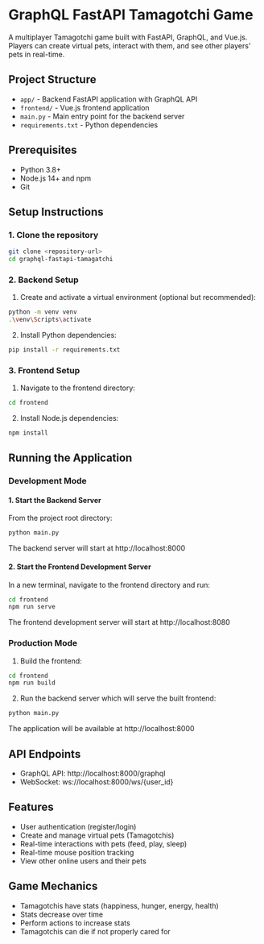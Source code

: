 # GraphQL FastAPI Tamagotchi Game

A multiplayer Tamagotchi game built with FastAPI, GraphQL, and Vue.js. Players can create virtual pets, interact with them, and see other players' pets in real-time.

## Project Structure

- `app/` - Backend FastAPI application with GraphQL API
- `frontend/` - Vue.js frontend application
- `main.py` - Main entry point for the backend server
- `requirements.txt` - Python dependencies

## Prerequisites

- Python 3.8+
- Node.js 14+ and npm
- Git

## Setup Instructions

### 1. Clone the repository

```bash
git clone <repository-url>
cd graphql-fastapi-tamagatchi
```

### 2. Backend Setup

1. Create and activate a virtual environment (optional but recommended):

```bash
python -m venv venv
.\venv\Scripts\activate
```

2. Install Python dependencies:

```bash
pip install -r requirements.txt
```

### 3. Frontend Setup

1. Navigate to the frontend directory:

```bash
cd frontend
```

2. Install Node.js dependencies:

```bash
npm install
```

## Running the Application

### Development Mode

#### 1. Start the Backend Server

From the project root directory:

```bash
python main.py
```

The backend server will start at http://localhost:8000

#### 2. Start the Frontend Development Server

In a new terminal, navigate to the frontend directory and run:

```bash
cd frontend
npm run serve
```

The frontend development server will start at http://localhost:8080

### Production Mode

1. Build the frontend:

```bash
cd frontend
npm run build
```

2. Run the backend server which will serve the built frontend:

```bash
python main.py
```

The application will be available at http://localhost:8000

## API Endpoints

- GraphQL API: http://localhost:8000/graphql
- WebSocket: ws://localhost:8000/ws/{user_id}

## Features

- User authentication (register/login)
- Create and manage virtual pets (Tamagotchis)
- Real-time interactions with pets (feed, play, sleep)
- Real-time mouse position tracking
- View other online users and their pets

## Game Mechanics

- Tamagotchis have stats (happiness, hunger, energy, health)
- Stats decrease over time
- Perform actions to increase stats
- Tamagotchis can die if not properly cared for
